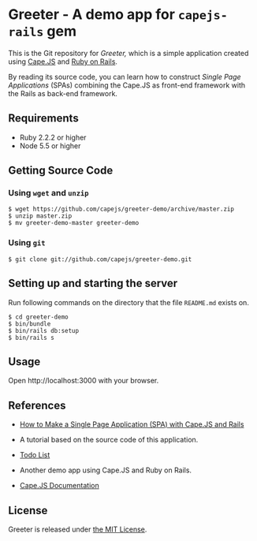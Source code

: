# Greeter - A demo app for `capejs-rails` gem

This is the Git repository for _Greeter,_ which is a simple application
created using [Cape.JS](https://github.com/capejs/capejs) and [Ruby on Rails](https://github.com/rails/rails).

By reading its source code, you can learn how to construct _Single Page Applications_ (SPAs)
combining the Cape.JS as front-end framework with the Rails as back-end framework.

## Requirements

* Ruby 2.2.2 or higher
* Node 5.5 or higher

## Getting Source Code

### Using `wget` and `unzip`

```text
$ wget https://github.com/capejs/greeter-demo/archive/master.zip
$ unzip master.zip
$ mv greeter-demo-master greeter-demo
```

### Using `git`

```text
$ git clone git://github.com/capejs/greeter-demo.git
```

## Setting up and starting the server

Run following commands on the directory that the file `README.md` exists on.

```text
$ cd greeter-demo
$ bin/bundle
$ bin/rails db:setup
$ bin/rails s
```

## Usage

Open http://localhost:3000 with your browser.

## References

* [How to Make a Single Page Application (SPA) with Cape.JS and Rails](http://capejs.github.io/capejs/tutorials/greeter/)
- A tutorial based on the source code of this application.
* [Todo List](https://github.com/oiax/capejs-demo-on-rails)
- Another demo app using Cape.JS and Ruby on Rails.
* [Cape.JS Documentation](http://capejs.github.io/capejs/)

## License

Greeter is released under [the MIT License](LICENSE).
